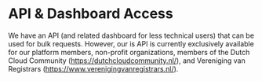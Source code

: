 # API & Dashboard Access

We have an API (and related dashboard for less technical users) that can be used for bulk requests. However, our is API is currently exclusively available for our platform members, non-profit organizations, members of the Dutch Cloud Community (https://dutchcloudcommunity.nl/), and Vereniging van Registrars (https://www.verenigingvanregistrars.nl/). 
